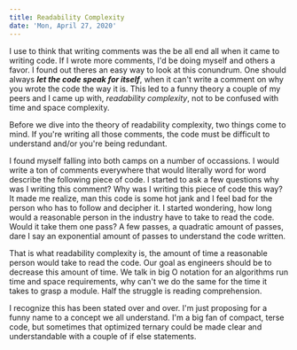 ```yaml
---
title: Readability Complexity
date: 'Mon, April 27, 2020'
---
```


I use to think that writing comments was the be all end all when it came to writing code. If I wrote more comments, I'd be doing myself and others a favor. I found out theres an easy way to look at this conundrum. One should always **_let the code speak for itself_**, when it can't write a comment on why you wrote the code the way it is. This led to a funny theory a couple of my peers and I came up with, _readability complexity_, not to be confused with time and space complexity.

Before we dive into the theory of readability complexity, two things come to mind. If you're writing all those comments, the code must be difficult to understand and/or you're being redundant.

I found myself falling into both camps on a number of occassions. I would write a ton of comments everywhere that would literally word for word describe the following piece of code. I started to ask a few questions why was I writing this comment? Why was I writing this piece of code this way? It made me realize, man this code is some hot jank and I feel bad for the person who has to follow and decipher it. I started wondering, how long would a reasonable person in the industry have to take to read the code. Would it take them one pass? A few passes, a quadratic amount of passes, dare I say an exponential amount of passes to understand the code written.

That is what readability complexity is, the amount of time a reasonable person would take to read the code. Our goal as engineers should be to decrease this amount of time. We talk in big O notation for an algorithms run time and space requirements, why can't we do the same for the time it takes to grasp a module. Half the struggle is reading comprehension.

I recognize this has been stated over and over. I'm just proposing for a funny name to a concept we all understand. I'm a big fan of compact, terse code, but sometimes that optimized ternary could be made clear and understandable with a couple of if else statements.
